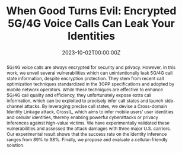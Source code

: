 ---
title: "When Good Turns Evil: Encrypted 5G/4G Voice Calls Can Leak Your Identities"
authors:
  - admin
  - Tian Xie
  - Guan-Hua Tu
  - Chunyi Peng
  - Chi-Yu Li
  - Andrew Hou
  - Sihan Wang
  - Yiwen Hu
  - Min-Yue Chen
  - Li Xiao
  - Xiaoming Liu
  
author_notes:
- "Equal contribution"
- "Equal contribution"
date: "2023-10-02T00:00:00Z"
doi: ""

# Schedule page publish date (NOT publication's date).
publishDate: "2023-10-02T00:00:00Z"

# Publication type.
# Accepts a single type but formatted as a YAML list (for Hugo requirements).
# Enter a publication type from the CSL standard.
publication_types: ["paper-conference"]

# Publication name and optional abbreviated publication name.
publication: "2023 IEEE Conference on Communications and Network Security"
publication_short: "CNS '23"

abstract: 5G/4G voice calls are always encrypted for security and privacy. However, in this work, we unveil several vulnerabilities which can unintentionally leak 5G/4G call state information, despite encryption protection. They stem from recent call optimization techniques standardized in the 3GPP specifications and adopted by mobile network operators. While these techniques are effective to enhance 5G/4G call quality and efficiency, they unfortunately expose extra call information, which can be exploited to precisely infer call states and launch side-channel attacks. By leveraging precise call states, we devise a Cross-domain Identity Linkage attack, CrossIL, which aims to infer mobile users’ user identities and cellular identities, thereby enabling powerful cyberattacks or privacy inferences against high-value victims. We have experimentally validated these vulnerabilities and assessed the attack damages with three major U.S. carriers. Our experimental result shows that the success rate on the identity inference ranges from 89\% to 98\%. Finally, we propose and evaluate a cellular-friendly solution.

# Summary. An optional shortened abstract.
summary: This study uncovers vulnerabilities in 5G/4G call optimization techniques that, despite encryption, can leak call state information, enabling side-channel attacks like Cross-domain Identity Linkage (CrossIL) with identity inference success rates of up to 98\%.

tags:
- Source Themes
featured: false

# links:
# - name: ""
#   url: ""
url_pdf: https://ieeexplore.ieee.org/abstract/document/10288900/
#url_code: 'https://github.com/HugoBlox/hugo-blox-builder'
#url_dataset: ''
#url_poster: ''
#url_project: ''
#url_slides: ''
#url_source: ''
#url_video: ''

# Featured image
# To use, add an image named `featured.jpg/png` to your page's folder. 
image:
  caption: 'Image credit: [**Unsplash**](https://unsplash.com/photos/jdD8gXaTZsc)'
  focal_point: ""
  preview_only: false

# Associated Projects (optional).
#   Associate this publication with one or more of your projects.
#   Simply enter your project's folder or file name without extension.
#   E.g. `internal-project` references `content/project/internal-project/index.md`.
#   Otherwise, set `projects: []`.
projects: []

# Slides (optional).
#   Associate this publication with Markdown slides.
#   Simply enter your slide deck's filename without extension.
#   E.g. `slides: "example"` references `content/slides/example/index.md`.
#   Otherwise, set `slides: ""`.
slides: example
---